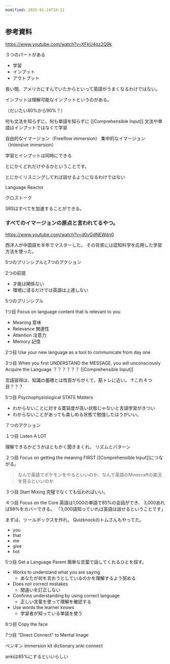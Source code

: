 ```yaml
---
modified: 2025-01-24T10:11
---
```




## 参考資料

https://www.youtube.com/watch?v=XFkU4oz2Q9k


３つのパートがある
- 学習
- インプット
- アウトプット

長い間、アメリカにすんでいたからといって英語がうまくなるわけではない。

インプットは理解可能なインプットというのがある。

（だいたい80%から90%？）

何も文法を知らずに、何も単語を知らずに
[[Comprehensible Input]]
文法や単語はインプットではなくて学習

自由的なイマージョン（Freeflow immersion）
集中的なイマージョン（Intensive immersion）

学習とインプットは同時にできる

とにかくどれだけやるかということです。

とにかくリスニングしてれば話せるようになるわけではない

Language Reactor

クロストーク

SRSはすべてを加速することができる。




### すべてのイマージョンの原点と言われてるやつ。
https://www.youtube.com/watch?v=d0yGdNEWdn0

西洋人が中国語を半年でマスターした。
その背景には認知科学を応用した学習方法を使った。

5つのプリンシプルと7つのアクション

2つの前提
- 才能は関係ない
- 環境に浸るだけでは英語は上達しない

5つのプリンシプル

1つ目 Focus on language content that is relevant to you
- Meaning 意味
- Relevance 関連性
- Attention 注意力
- Memory 記憶

2つ目 Use your new language as a tool to communicate from day one

3つ目 When you first UNDERSTAND the MESSAGE, you will unconsciously Acquire the Language
？？？？？？
[[Comprehensible Input]]

言語習得は、知識の蓄積とは性質がちがくて、筋トレに近い。
↑これ４つ目？？？

5つ目 Psychophysiological STATE Matters
- わからないことに対する寛容度が高い状態じゃないと言語学習がきつい
- わからないことがあっても楽しめる状態で勉強したほうがいい。


７つのアクション

１つ目 Listen A LOT

理解できるかどうかはともかく聞きまくれ。
リズムとパターン

２つ目 Focus on getting the meaning FIRST
[[Comprehensible Input]]につながる。

> なんで英語でポケモンをやるといいのか、なんで英語のMinecraftの実況を見るといいのか

３つ目 Start Mixing
完璧でなくても伝わればいい。

４つ目 Focus on the Core
英語は1,000の単語で85%の会話ができ、
3,000あれば98%をカバーできる。
「3,000語知っていれば英語は話せるということです」

まずは、ツールボックスを作れ。
Quizknockのトムさんもやってた。

- you
- that
- me
- give
- hot


5つ目 Get a Language Parent
簡単な言葉で話してくれるひとを探す。
- Works to understand what you are saying  
  - あなたが何を言おうとしているのかを理解するよう努める  
- Does not correct mistakes  
  - 間違いを訂正しない  
- Confirms understanding by using correct language  
  - 正しい言葉を使って理解を確認する  
- Use words the learner knows  
  - 学習者が知っている単語を使う  




6つ目 Copy the face


7つ目 "Direct Connect" to Mental Image






ペンギン
immersion kit dictionary
anki connect

ankiは85%にするといいらしい